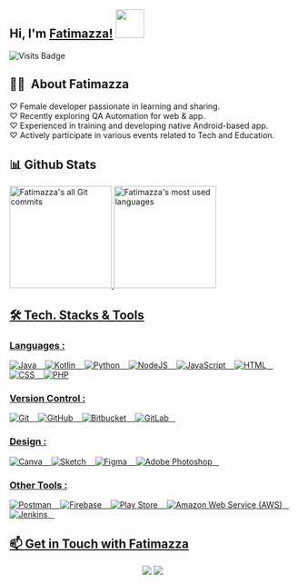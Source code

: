 ## Hi, I'm [Fatimazza!](https://github.com/Fatimazza) <img src="https://media.giphy.com/media/mGcNjsfWAjY5AEZNw6/giphy.gif" width="50">

<!-- [![Visits Badge](https://badges.pufler.dev/visits/fatimazza/fatimazza)](https://github.com/fatimazza) -->
![Visits Badge](https://api.visitorbadge.io/api/VisitorHit?user=fatimazza&repo=fatimazza&countColor=%2387DEAB)
<!-- ![visitor badge](https://visitor-badge.glitch.me/badge?page_id=fatimazza.fatimazza&left_color=purple&right_color=green&left_text=Hello%20Visitors) -->

## 👩‍💻 &nbsp;About Fatimazza 

<!-- ![#D8BFD8](https://via.placeholder.com/15/D8BFD8/000000?text=+)  Female developer passionate in learning and sharing. <br /> -->
♡  Female developer passionate in learning and sharing. <br />
♡  Recently exploring QA Automation for web & app. <br />
♡  Experienced in training and developing native Android-based app. <br />
♡  Actively participate in various events related to Tech and Education. <br />

## 📊️&nbsp;Github Stats

<a href="https://github.com/fatimazza">
  <img alt="Fatimazza's all Git commits" height="180em" src="https://github-readme-stats.vercel.app/api?username=fatimazza&show_icons=true&theme=nightowl&include_all_commits=true&count_private=true" />
  <img alt="Fatimazza's most used languages" height="180em" src="https://github-readme-stats.vercel.app/api/top-langs/?username=fatimazza&layout=compact&theme=nightowl&hide=java&langs_count=8&exclude_repo=a14-made-labs4,android-image-picker,PixImagePicker,AdvancedAndroid_TeaTime,kotlin-notepad,AdvancedAndroid_Shushme,AdvancedAndroid_Squawker,AdvancedAndroid_ClassicalMusicQuiz,AdvancedAndroid_Emojify,Android_Me,AndroidNano,ud851-Exercises,AndroidNano-ud851-Sunshine,ud867,android-fundamentals,programming-with-android,android-kotlin-fundamentals-starter-apps,ud867" />

## 🛠 Tech. Stacks & Tools

### Languages :

<img alt="Java" src="https://img.shields.io/badge/java-%23ED8B00.svg?style=for-the-badge&logo=java&logoColor=white" /> &nbsp;&nbsp;
<img alt="Kotlin" src="https://img.shields.io/badge/kotlin-%230095D5.svg?style=for-the-badge&logo=kotlin&logoColor=white" /> &nbsp;&nbsp;
<img alt="Python" src="https://img.shields.io/badge/python-%2314354C.svg?style=for-the-badge&logo=python&logoColor=white" /> &nbsp;&nbsp;
<img alt="NodeJS" src="https://img.shields.io/badge/node.js-%2343853D.svg?style=for-the-badge&logo=node-dot-js&logoColor=white"/> &nbsp;&nbsp;
<img alt="JavaScript" src="https://img.shields.io/badge/javascript%20-%23323330.svg?&style=for-the-badge&logo=javascript&logoColor=%23F7DF1E" /> &nbsp;&nbsp;
<img alt="HTML" src="https://img.shields.io/badge/html5%20-%23E34F26.svg?&style=for-the-badge&logo=html5&logoColor=white" /> &nbsp;&nbsp;
<img alt="CSS" src="https://img.shields.io/badge/css3%20-%231572B6.svg?&style=for-the-badge&logo=css3&logoColor=white" /> &nbsp;&nbsp;
<img alt="PHP" src="https://img.shields.io/badge/php-%23777BB4.svg?style=for-the-badge&logo=php&logoColor=white" />

### Version Control :

<img alt="Git" src="https://img.shields.io/badge/git%20-%23F05033.svg?&style=for-the-badge&logo=git&logoColor=white" /> &nbsp;&nbsp;
<img alt="GitHub" src="https://img.shields.io/badge/github%20-%23121011.svg?&style=for-the-badge&logo=github&logoColor=white" /> &nbsp;&nbsp;
<img alt="Bitbucket" src="https://img.shields.io/badge/bitbucket-%230047B3.svg?style=for-the-badge&logo=bitbucket&logoColor=white" /> &nbsp;&nbsp;
<img alt="GitLab" src="https://img.shields.io/badge/gitlab%20-%23181717.svg?&style=for-the-badge&logo=gitlab&logoColor=white" /> &nbsp;&nbsp;

### Design :

<img alt="Canva" src="https://img.shields.io/badge/Canva-%2300C4CC.svg?style=for-the-badge&logo=Canva&logoColor=white" /> &nbsp;&nbsp;
<img alt="Sketch" src="https://img.shields.io/badge/Sketch-%23F7B500.svg?style=for-the-badge&logo=Sketch&logoColor=000" /> &nbsp;&nbsp;
<img alt="Figma" src="https://img.shields.io/badge/figma-%23F24E1E.svg?style=for-the-badge&logo=figma&logoColor=white"/> &nbsp;&nbsp;
<img alt="Adobe Photoshop" src="https://img.shields.io/badge/adobephotoshop-%2331A8FF.svg?style=for-the-badge&logo=adobephotoshop&logoColor=white" /> &nbsp;&nbsp;

### Other Tools :

<img alt="Postman" src="https://img.shields.io/badge/Postman-FF6C37?style=for-the-badge&logo=postman&logoColor=red" /> &nbsp;&nbsp;
<img alt="Firebase" src="https://img.shields.io/badge/firebase-%23039BE5.svg?style=for-the-badge&logo=firebase"/> &nbsp;&nbsp;
<img alt="Play Store" src="https://img.shields.io/badge/Google_Play-414141?style=for-the-badge&logo=google-play&logoColor=white" /> &nbsp;&nbsp;
<img alt="Amazon Web Service (AWS)" src="https://img.shields.io/badge/AWS-%23FF9900.svg?&style=for-the-badge&logo=amazon-aws&logoColor=white"/> &nbsp;&nbsp;
<img alt="Jenkins" src="https://img.shields.io/badge/jenkins-%232C5263.svg?style=for-the-badge&logo=jenkins&logoColor=white"/> &nbsp;&nbsp;

## :mailbox: Get in Touch with Fatimazza

<p align="center" id="contact">
  <a href= "https://www.linkedin.com/in/fatimaazzahro/"><img src="https://img.icons8.com/dusk/48/000000/linkedin.png"/></a>
  <a href= "mailto:azzahro.fatima.3@gmail.com"><img src="https://img.icons8.com/dusk/48/000000/gmail.png"/></a>
</p>

<!--
**Fatimazza/fatimazza** is a ✨ _special_ ✨ repository because its `README.md` (this file) appears on your GitHub profile.

Here are some ideas to get you started:

- 🔭 I’m currently working on ...
- 🌱 I’m currently learning ...
- 👯 I’m looking to collaborate on ...
- 🤔 I’m looking for help with ...
- 💬 Ask me about ...
- 📫 How to reach me: ...
- 😄 Pronouns: ...
- ⚡ Fun fact: ...
-->
